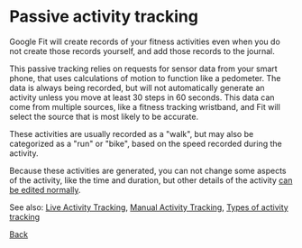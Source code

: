 # Passive activity tracking

Google Fit will create records of your fitness activities even when you do not  create those records yourself, and add those records to the journal.  

This passive tracking relies on requests for sensor data from your smart phone, that uses calculations of motion to function like a pedometer. The data is always being recorded, but will not automatically generate an activity unless you move at least 30 steps in 60 seconds. This data can come from multiple sources, like a fitness tracking wristband, and Fit will select the source that is most likely to be accurate.

These activities are usually recorded as a "walk", but may also be categorized as a "run" or "bike", based on the speed recorded during the activity.

Because these activities are generated, you can not change some aspects of the activity, like the time and duration, but other details of the activity [can be edited normally](task5editactivty.html).

See also: [Live Activity Tracking](concept3liveactivity.html), [Manual Activity Tracking](concept2manualactivity.html), [Types of activity tracking](reference2recordingtypes.md)

[Back](index.html)
